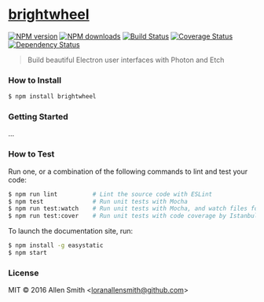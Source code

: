 # [brightwheel](https://github.com/loranallensmith/brightwheel)

[![NPM version](http://img.shields.io/npm/v/brightwheel.svg?style=flat-square)](https://www.npmjs.com/package/brightwheel)
[![NPM downloads](http://img.shields.io/npm/dm/brightwheel.svg?style=flat-square)](https://www.npmjs.com/package/brightwheel)
[![Build Status](http://img.shields.io/travis/loranallensmith/brightwheel/master.svg?style=flat-square)](https://travis-ci.org/loranallensmith/brightwheel)
[![Coverage Status](https://img.shields.io/coveralls/loranallensmith/brightwheel.svg?style=flat-square)](https://coveralls.io/loranallensmith/brightwheel)
[![Dependency Status](http://img.shields.io/david/loranallensmith/brightwheel.svg?style=flat-square)](https://david-dm.org/loranallensmith/brightwheel)

> Build beautiful Electron user interfaces with Photon and Etch

### How to Install

```sh
$ npm install brightwheel
```

### Getting Started

...

### How to Test

Run one, or a combination of the following commands to lint and test your code:

```sh
$ npm run lint          # Lint the source code with ESLint
$ npm test              # Run unit tests with Mocha
$ npm run test:watch    # Run unit tests with Mocha, and watch files for changes
$ npm run test:cover    # Run unit tests with code coverage by Istanbul
```

To launch the documentation site, run:

```sh
$ npm install -g easystatic
$ npm start
```

### License

MIT © 2016 Allen Smith &lt;loranallensmith@github.com&gt;
